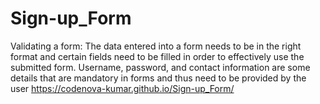 # Sign-up_Form
Validating a form: 
The data entered into a form needs to be in the right format and certain fields need to be filled in order to effectively use the submitted form. Username, password, and contact information are some details that are mandatory in forms and thus need to be provided by the user
https://codenova-kumar.github.io/Sign-up_Form/
